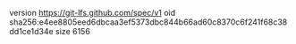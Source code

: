 version https://git-lfs.github.com/spec/v1
oid sha256:e4ee8805eed6dbcaa3ef5373dbc844b66ad60c8370c6f241f68c38dd1ce1d34e
size 6156
